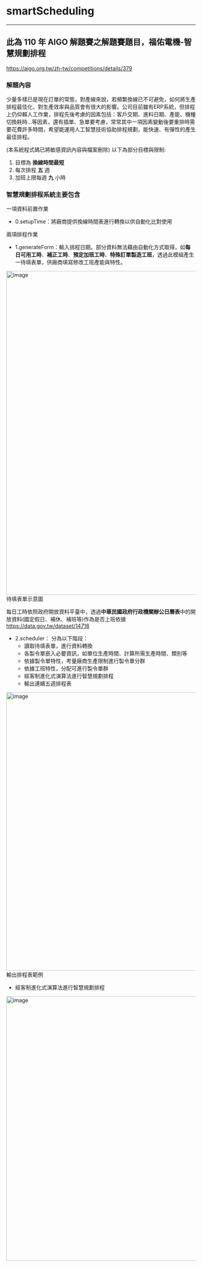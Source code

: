 # smartScheduling
----------------------
## 此為 110 年 AIGO 解題賽之解題賽題目，福佑電機-智慧規劃排程
https://aigo.org.tw/zh-tw/competitions/details/379
### 解題內容
少量多樣已是現在訂單的常態，對產線來說，若頻繁換線已不可避免，如何將生產排程最佳化，對生產效率與品質會有很大的影響。公司目前雖有ERP系統，但排程上仍仰賴人工作業，排程先後考慮的因素包括：客戶交期、進料日期、產能、機種切換耗時…等因素，還有插單、急單要考慮，常常其中一項因素變動後要重排時需要花費許多時間，希望能運用人工智慧技術協助排程規劃，能快速、有彈性的產生最佳排程。

(本系統程式碼已將敏感資訊內容與檔案刪除)
以下為部分目標與限制:
1. 目標為 **換線時間最短**
2. 每次排程 **五** 週
3. 加班上限每週 **九** 小時

### 智慧規劃排程系統主要包含
一項資料前置作業
* 0.setupTime：將廠商提供換線時間表進行轉換以供自動化比對使用

兩項排程作業
* 1.generateForm：輸入排程日期。部分資料無法藉由自動化方式取得，如**每日可用工時**、**補正工時**、**預定加班工時**、**特殊訂單製造工班**，透過此模組產生一待填表單，供廠商填寫修改工班產能與特性。

<img width="861" alt="image" src="https://user-images.githubusercontent.com/36625741/136733421-aab9df97-77dc-4fc0-acc2-74c7c2f53917.png">
待填表單示意圖

每日工時依照政府開放資料平臺中，透過**中華民國政府行政機關辦公日曆表**中的開放資料(國定假日、補休、補班等)作為是否上班依據
https://data.gov.tw/dataset/14718

* 2.scheduler：
  分為以下階段：
  * 讀取待填表單，進行資料轉換
  * 各製令單嵌入必要資訊，如單位生產時間、計算所需生產時間、類別等
  * 依據製令單特性，考量廠商生產限制進行製令單分群
  * 依據工班特性，分配可進行製令單群
  * 經客制進化式演算法進行智慧規劃排程
  * 輸出連續五週排程表
<img width="740" alt="image" src="https://user-images.githubusercontent.com/36625741/136735157-9954396e-44ce-474c-a2fe-d4b71d98d35c.png">
輸出排程表範例

  * 經客制進化式演算法進行智慧規劃排程

<img width="703" alt="image" src="https://user-images.githubusercontent.com/36625741/136735588-2f017624-7603-4645-b996-8c0ba91e101f.png">
